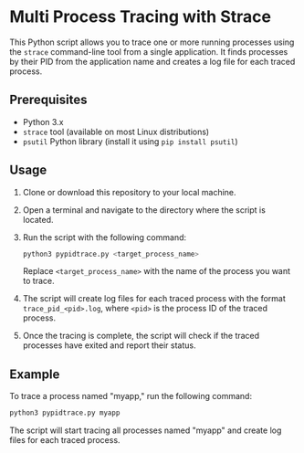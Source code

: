 # Multi Process Tracing with Strace

This Python script allows you to trace one or more running processes using the `strace` command-line tool from a single application. It finds processes by their PID from the application name and creates a log file for each traced process.

## Prerequisites

- Python 3.x
- `strace` tool (available on most Linux distributions)
- `psutil` Python library (install it using `pip install psutil`)

## Usage

1. Clone or download this repository to your local machine.

2. Open a terminal and navigate to the directory where the script is located.

3. Run the script with the following command:

   ```bash
   python3 pypidtrace.py <target_process_name>
   ```

   Replace `<target_process_name>` with the name of the process you want to trace.

4. The script will create log files for each traced process with the format `trace_pid_<pid>.log`, where `<pid>` is the process ID of the traced process.

5. Once the tracing is complete, the script will check if the traced processes have exited and report their status.

## Example

To trace a process named "myapp," run the following command:

```bash
python3 pypidtrace.py myapp
```

The script will start tracing all processes named "myapp" and create log files for each traced process.
